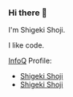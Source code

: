 ### Hi there 👋

I'm Shigeki Shoji.

I like code.

[InfoQ](https://www.infoq.com/) Profile:
- [Shigeki Shoji](https://www.infoq.com/jp/profile/Shoji-Shigeki/)
- [Shigeki Shoji](https://www.infoq.com/jp/profile/-Shoji-Shigeki/)

<!--
**takesection/takesection** is a ✨ _special_ ✨ repository because its `README.md` (this file) appears on your GitHub profile.

Here are some ideas to get you started:

- 🔭 I’m currently working on ...
- 🌱 I’m currently learning ...
- 👯 I’m looking to collaborate on ...
- 🤔 I’m looking for help with ...
- 💬 Ask me about ...
- 📫 How to reach me: ...
- 😄 Pronouns: ...
- ⚡ Fun fact: ...
-->
